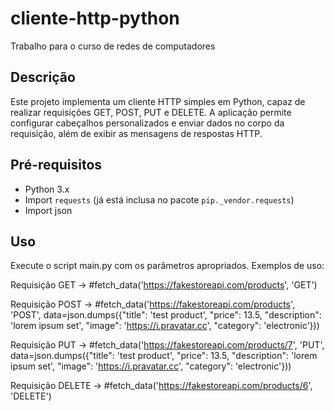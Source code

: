 # cliente-http-python
Trabalho para o curso de redes de computadores

## Descrição
Este projeto implementa um cliente HTTP simples em Python, capaz de realizar requisições GET, POST, PUT e DELETE. A aplicação permite configurar cabeçalhos personalizados e enviar dados no corpo da requisição, além de exibir as mensagens de respostas HTTP.

## Pré-requisitos
- Python 3.x
- Import `requests` (já está inclusa no pacote `pip._vendor.requests`)
- Import json

## Uso
Execute o script main.py com os parâmetros apropriados. Exemplos de uso:

Requisição GET -> #fetch_data('https://fakestoreapi.com/products', 'GET')

Requisição POST -> #fetch_data('https://fakestoreapi.com/products', 'POST', data=json.dumps({"title": 'test product', "price": 13.5, "description": 'lorem ipsum set', "image": 'https://i.pravatar.cc', "category": 'electronic'}))

Requisição PUT -> #fetch_data('https://fakestoreapi.com/products/7', 'PUT', data=json.dumps({"title": 'test product', "price": 13.5, "description": 'lorem ipsum set', "image": 'https://i.pravatar.cc', "category": 'electronic'}))

Requisição DELETE -> #fetch_data('https://fakestoreapi.com/products/6', 'DELETE')
